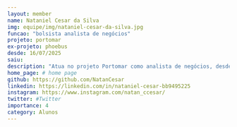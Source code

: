 ```yaml
---
layout: member
name: Nataniel Cesar da Silva
img: equipe/img/nataniel-cesar-da-silva.jpg
funcao: "bolsista analista de negócios"
projeto: portomar
ex-projeto: phoebus
desde: 16/07/2025
saiu: 
description: "Atua no projeto Portomar como analista de negócios, desde 16 de Julho de 2025. Também atuou como desenvolvedor fullstack no projeto de Gerência de Dívidas Técnicas, na empresa Phoebus Tecnologia, de 09/07/2024 a 31/12/2024."
home_page: # home page
github: https://github.com/NatanCesar
linkedin: https://linkedin.com/in/nataniel-cesar-bb9495225
instagram: https://www.instagram.com/natan_ccesar/
twitter: #Twitter
importance: 4
category: Alunos
---
```

